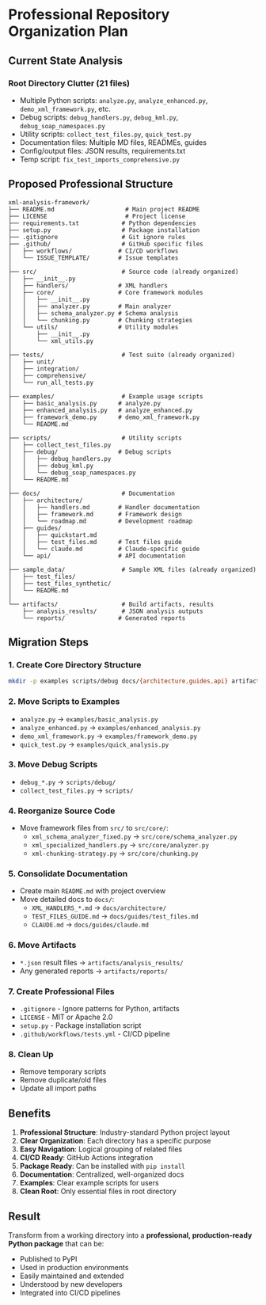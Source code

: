 # Professional Repository Organization Plan

## Current State Analysis

### Root Directory Clutter (21 files)
- Multiple Python scripts: `analyze.py`, `analyze_enhanced.py`, `demo_xml_framework.py`, etc.
- Debug scripts: `debug_handlers.py`, `debug_kml.py`, `debug_soap_namespaces.py`
- Utility scripts: `collect_test_files.py`, `quick_test.py`
- Documentation files: Multiple MD files, READMEs, guides
- Config/output files: JSON results, requirements.txt
- Temp script: `fix_test_imports_comprehensive.py`

## Proposed Professional Structure

```
xml-analysis-framework/
├── README.md                    # Main project README
├── LICENSE                      # Project license
├── requirements.txt            # Python dependencies
├── setup.py                    # Package installation
├── .gitignore                  # Git ignore rules
├── .github/                    # GitHub specific files
│   ├── workflows/             # CI/CD workflows
│   └── ISSUE_TEMPLATE/        # Issue templates
│
├── src/                        # Source code (already organized)
│   ├── __init__.py
│   ├── handlers/              # XML handlers
│   ├── core/                  # Core framework modules
│   │   ├── __init__.py
│   │   ├── analyzer.py        # Main analyzer
│   │   ├── schema_analyzer.py # Schema analysis
│   │   └── chunking.py        # Chunking strategies
│   └── utils/                 # Utility modules
│       ├── __init__.py
│       └── xml_utils.py
│
├── tests/                      # Test suite (already organized)
│   ├── unit/
│   ├── integration/
│   ├── comprehensive/
│   └── run_all_tests.py
│
├── examples/                   # Example usage scripts
│   ├── basic_analysis.py      # analyze.py
│   ├── enhanced_analysis.py   # analyze_enhanced.py
│   ├── framework_demo.py      # demo_xml_framework.py
│   └── README.md
│
├── scripts/                    # Utility scripts
│   ├── collect_test_files.py
│   ├── debug/                 # Debug scripts
│   │   ├── debug_handlers.py
│   │   ├── debug_kml.py
│   │   └── debug_soap_namespaces.py
│   └── README.md
│
├── docs/                       # Documentation
│   ├── architecture/
│   │   ├── handlers.md        # Handler documentation
│   │   ├── framework.md       # Framework design
│   │   └── roadmap.md         # Development roadmap
│   ├── guides/
│   │   ├── quickstart.md
│   │   ├── test_files.md      # Test files guide
│   │   └── claude.md          # Claude-specific guide
│   └── api/                   # API documentation
│
├── sample_data/                # Sample XML files (already organized)
│   ├── test_files/
│   ├── test_files_synthetic/
│   └── README.md
│
└── artifacts/                  # Build artifacts, results
    ├── analysis_results/       # JSON analysis outputs
    └── reports/               # Generated reports
```

## Migration Steps

### 1. Create Core Directory Structure
```bash
mkdir -p examples scripts/debug docs/{architecture,guides,api} artifacts/{analysis_results,reports} src/{core,utils} .github/workflows
```

### 2. Move Scripts to Examples
- `analyze.py` → `examples/basic_analysis.py`
- `analyze_enhanced.py` → `examples/enhanced_analysis.py`
- `demo_xml_framework.py` → `examples/framework_demo.py`
- `quick_test.py` → `examples/quick_analysis.py`

### 3. Move Debug Scripts
- `debug_*.py` → `scripts/debug/`
- `collect_test_files.py` → `scripts/`

### 4. Reorganize Source Code
- Move framework files from `src/` to `src/core/`:
  - `xml_schema_analyzer_fixed.py` → `src/core/schema_analyzer.py`
  - `xml_specialized_handlers.py` → `src/core/analyzer.py`
  - `xml-chunking-strategy.py` → `src/core/chunking.py`

### 5. Consolidate Documentation
- Create main `README.md` with project overview
- Move detailed docs to `docs/`:
  - `XML_HANDLERS_*.md` → `docs/architecture/`
  - `TEST_FILES_GUIDE.md` → `docs/guides/test_files.md`
  - `CLAUDE.md` → `docs/guides/claude.md`

### 6. Move Artifacts
- `*.json` result files → `artifacts/analysis_results/`
- Any generated reports → `artifacts/reports/`

### 7. Create Professional Files
- `.gitignore` - Ignore patterns for Python, artifacts
- `LICENSE` - MIT or Apache 2.0
- `setup.py` - Package installation script
- `.github/workflows/tests.yml` - CI/CD pipeline

### 8. Clean Up
- Remove temporary scripts
- Remove duplicate/old files
- Update all import paths

## Benefits

1. **Professional Structure**: Industry-standard Python project layout
2. **Clear Organization**: Each directory has a specific purpose
3. **Easy Navigation**: Logical grouping of related files
4. **CI/CD Ready**: GitHub Actions integration
5. **Package Ready**: Can be installed with `pip install`
6. **Documentation**: Centralized, well-organized docs
7. **Examples**: Clear example scripts for users
8. **Clean Root**: Only essential files in root directory

## Result

Transform from a working directory into a **professional, production-ready Python package** that can be:
- Published to PyPI
- Used in production environments
- Easily maintained and extended
- Understood by new developers
- Integrated into CI/CD pipelines
